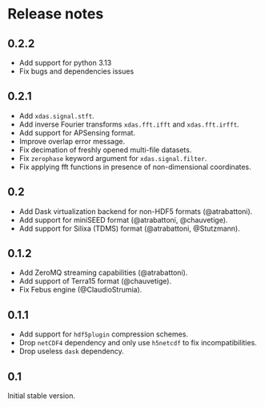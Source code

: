# Release notes

## 0.2.2
- Add support for python 3.13
- Fix bugs and dependencies issues

## 0.2.1
- Add `xdas.signal.stft`.
- Add inverse Fourier transforms `xdas.fft.ifft` and `xdas.fft.irfft`.
- Add support for APSensing format.
- Improve overlap error message.
- Fix decimation of freshly opened multi-file datasets.
- Fix `zerophase` keyword argument for `xdas.signal.filter`.
- Fix applying fft functions in presence of non-dimensional coordinates.

## 0.2

- Add Dask virtualization backend for non-HDF5 formats (@atrabattoni).
- Add support for miniSEED format (@atrabattoni, @chauvetige).
- Add support for Silixa (TDMS) format (@atrabattoni, @Stutzmann).

## 0.1.2

- Add ZeroMQ streaming capabilities (@atrabattoni).
- Add support of Terra15 format (@chauvetige).
- Fix Febus engine (@ClaudioStrumia).

## 0.1.1

- Add support for `hdf5plugin` compression schemes.
- Drop `netCDF4` dependency and only use `h5netcdf` to fix incompatibilities.
- Drop useless `dask` dependency.

## 0.1

Initial stable version.